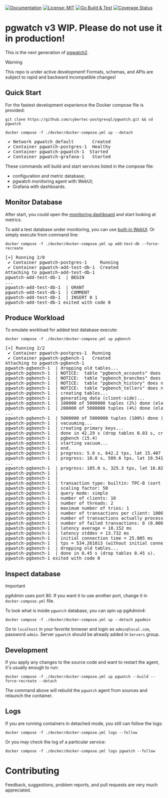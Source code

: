 [![Documentation](https://img.shields.io/badge/Documentation-pgwat.ch-brightgreen)](https://pgwat.ch)
[![License: MIT](https://img.shields.io/badge/License-BSD_3-green.svg)](https://opensource.org/license/bsd-3-clause)
[![Go Build & Test](https://github.com/cybertec-postgresql/pgwatch/actions/workflows/build.yml/badge.svg)](https://github.com/cybertec-postgresql/pgwatch/actions/workflows/build.yml)
[![Coverage Status](https://coveralls.io/repos/github/cybertec-postgresql/pgwatch/badge.svg?branch=master&service=github)](https://coveralls.io/github/cybertec-postgresql/pgwatch?branch=master)


# pgwatch v3 WIP. Please do not use it in production!

This is the next generation of [pgwatch2](https://github.com/cybertec-postgresql/pgwatch2/). 

> [!WARNING]  
> This repo is under active development! Formats, schemas, and APIs are subject to rapid and backward incompatible changes!

## Quick Start

For the fastest development experience the Docker compose file is provided:

```shell
git clone https://github.com/cybertec-postgresql/pgwatch.git && cd pgwatch

docker compose -f ./docker/docker-compose.yml up --detach
```
<pre>
 ✔ Network pgwatch_default       Created
 ✔ Container pgwatch-postgres-1  Healthy
 ✔ Container pgwatch-pgwatch-1  Started
 ✔ Container pgwatch-grafana-1   Started
</pre>

These commands will build and start services listed in the compose file:
- configuration and metric database;
- pgwatch monitoring agent with WebUI;
- Grafana with dashboards.

## Monitor Database

After start, you could open the [monitoring dashboard](http://localhost:3000/) and start
looking at metrics.

To add a test database under monitoring, you can use [built-in WebUI](http://localhost:8080/). Or simply
execute from command line:
```shell
docker compose -f ./docker/docker-compose.yml up add-test-db --force-recreate
```
<pre>
[+] Running 2/0
 ✔ Container pgwatch-postgres-1     Running                                                                       0.0s
 ✔ Container pgwatch-add-test-db-1  Created                                                                       0.0s
Attaching to pgwatch-add-test-db-1
pgwatch-add-test-db-1  | BEGIN
...
pgwatch-add-test-db-1  | GRANT
pgwatch-add-test-db-1  | COMMENT
pgwatch-add-test-db-1  | INSERT 0 1
pgwatch-add-test-db-1 exited with code 0
</pre>

## Produce Workload

To emulate workload for added test database execute:
```shell
docker compose -f ./docker/docker-compose.yml up pgbench
```
<pre>
[+] Running 2/2
 ✔ Container pgwatch-postgres-1  Running                                                                          0.0s
 ✔ Container pgwatch-pgbench-1   Created                                                                          0.1s
Attaching to pgwatch-pgbench-1
pgwatch-pgbench-1  | dropping old tables...
pgwatch-pgbench-1  | NOTICE:  table "pgbench_accounts" does not exist, skipping
pgwatch-pgbench-1  | NOTICE:  table "pgbench_branches" does not exist, skipping
pgwatch-pgbench-1  | NOTICE:  table "pgbench_history" does not exist, skipping
pgwatch-pgbench-1  | NOTICE:  table "pgbench_tellers" does not exist, skipping
pgwatch-pgbench-1  | creating tables...
pgwatch-pgbench-1  | generating data (client-side)...
pgwatch-pgbench-1  | 100000 of 5000000 tuples (2%) done (elapsed 0.11 s, remaining 5.17 s)
pgwatch-pgbench-1  | 200000 of 5000000 tuples (4%) done (elapsed 0.25 s, remaining 6.06 s)
...
pgwatch-pgbench-1  | 5000000 of 5000000 tuples (100%) done (elapsed 16.28 s, remaining 0.00 s)
pgwatch-pgbench-1  | vacuuming...
pgwatch-pgbench-1  | creating primary keys...
pgwatch-pgbench-1  | done in 42.29 s (drop tables 0.03 s, create tables 0.04 s, client-side generate 18.23 s, vacuum 1.29 s, primary keys 22.70 s).
pgwatch-pgbench-1  | pgbench (15.4)
pgwatch-pgbench-1  | starting vacuum...
pgwatch-pgbench-1  | end.
pgwatch-pgbench-1  | progress: 5.0 s, 642.2 tps, lat 15.407 ms stddev 11.794, 0 failed
pgwatch-pgbench-1  | progress: 10.0 s, 509.6 tps, lat 19.541 ms stddev 9.493, 0 failed
...
pgwatch-pgbench-1  | progress: 185.0 s, 325.3 tps, lat 16.825 ms stddev 8.330, 0 failed
pgwatch-pgbench-1  |
pgwatch-pgbench-1  |
pgwatch-pgbench-1  | transaction type: builtin: TPC-B (sort of)
pgwatch-pgbench-1  | scaling factor: 50
pgwatch-pgbench-1  | query mode: simple
pgwatch-pgbench-1  | number of clients: 10
pgwatch-pgbench-1  | number of threads: 2
pgwatch-pgbench-1  | maximum number of tries: 1
pgwatch-pgbench-1  | number of transactions per client: 10000
pgwatch-pgbench-1  | number of transactions actually processed: 100000/100000
pgwatch-pgbench-1  | number of failed transactions: 0 (0.000%)
pgwatch-pgbench-1  | latency average = 18.152 ms
pgwatch-pgbench-1  | latency stddev = 13.732 ms
pgwatch-pgbench-1  | initial connection time = 25.085 ms
pgwatch-pgbench-1  | tps = 534.261013 (without initial connection time)
pgwatch-pgbench-1  | dropping old tables...
pgwatch-pgbench-1  | done in 0.45 s (drop tables 0.45 s).
pgwatch-pgbench-1 exited with code 0
</pre>

## Inspect database

> [!IMPORTANT]
pgAdmin uses port 80. If you want it to use another port, change it in `docker-compose.yml` file.

To look what is inside `pgwatch` database, you can spin up pgAdmin4:
```shell
docker compose -f ./docker/docker-compose.yml up --detach pgadmin
```
Go to `localhost` in your favorite browser and login as `admin@local.com`, password `admin`.
Server `pgwatch` should be already added in `Servers` group.

## Development

If you apply any changes to the source code and want to restart the agent, it's usually enough to run:

```shell
docker compose -f ./docker/docker-compose.yml up pgwatch --build --force-recreate --detach
```

The command above will rebuild the `pgwatch` agent from sources and relaunch the container.

## Logs

If you are running containers in detached mode, you still can follow the logs:
```shell
docker compose -f ./docker/docker-compose.yml logs --follow
```

Or you may check the log of a particular service:
```shell
docker compose -f ./docker/docker-compose.yml logs pgwatch --follow
```

# Contributing

Feedback, suggestions, problem reports, and pull requests are very much appreciated.
